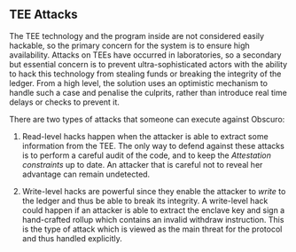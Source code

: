 ## TEE Attacks
The TEE technology and the program inside are not considered easily hackable, so the primary concern for the system is to ensure high availability.
Attacks on TEEs have occurred in laboratories, so a secondary but essential concern is to prevent ultra-sophisticated actors with the ability to hack this technology from stealing funds or breaking the integrity of the ledger.
From a high level, the solution uses an optimistic mechanism to handle such a case and penalise the culprits, rather than introduce real time delays or checks to prevent it.

There are two types of attacks that someone can execute against Obscuro:

1. Read-level hacks happen when the attacker is able to extract some information from the TEE. The only way to defend against these attacks is to perform a careful audit of the code, and to keep the _Attestation constraints_ up to date. An attacker that is careful not to reveal her advantage can remain undetected.

2. Write-level hacks are powerful since they enable the attacker to _write_ to the ledger and thus be able to break its integrity. A write-level hack could happen if an attacker is able to extract the enclave key and sign a hand-crafted rollup which contains an invalid withdraw instruction. This is the type of attack which is viewed as the main threat for the protocol and thus handled explicitly.